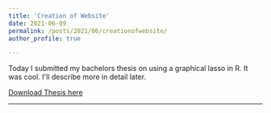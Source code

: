 ```yaml
---
title: 'Creation of Website'
date: 2021-06-09
permalink: /posts/2021/06/creationofwebsite/
author_profile: true

---
```




Today I submitted my bachelors thesis on using a graphical lasso in R. It was cool. I'll describe more in detail later.

[Download Thesis here](http://artemshiryaev.github.io/files/BacherlorThesis.pdf)


------